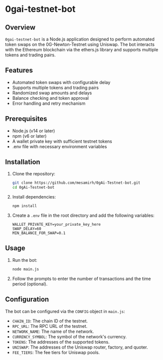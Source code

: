 # 0gai-testnet-bot

## Overview

`0gai-testnet-bot` is a Node.js application designed to perform automated token swaps on the 0G-Newton-Testnet using Uniswap. The bot interacts with the Ethereum blockchain via the ethers.js library and supports multiple tokens and trading pairs.

## Features

- Automated token swaps with configurable delay
- Supports multiple tokens and trading pairs
- Randomized swap amounts and delays
- Balance checking and token approval
- Error handling and retry mechanism

## Prerequisites

- Node.js (v14 or later)
- npm (v6 or later)
- A wallet private key with sufficient testnet tokens
- .env file with necessary environment variables

## Installation

1. Clone the repository:

    ```bash
    git clone https://github.com/mesamirh/0gAi-Testnet-bot.git
    cd 0gAi-Testnet-bot
    ```

2. Install dependencies:

    ```bash
    npm install
    ```

3. Create a `.env` file in the root directory and add the following variables:

    ```plaintext
    WALLET_PRIVATE_KEY=your_private_key_here
    SWAP_DELAY=60
    MIN_BALANCE_FOR_SWAP=0.1
    ```

## Usage

1. Run the bot:

    ```bash
    node main.js
    ```

2. Follow the prompts to enter the number of transactions and the time period (optional).

## Configuration

The bot can be configured via the `CONFIG` object in `main.js`:

- `CHAIN_ID`: The chain ID of the testnet.
- `RPC_URL`: The RPC URL of the testnet.
- `NETWORK_NAME`: The name of the network.
- `CURRENCY_SYMBOL`: The symbol of the network's currency.
- `TOKENS`: The addresses of the supported tokens.
- `UNISWAP`: The addresses of the Uniswap router, factory, and quoter.
- `FEE_TIERS`: The fee tiers for Uniswap pools.